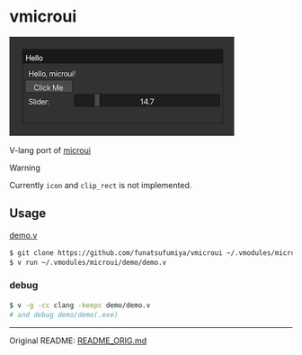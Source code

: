 # vmicroui

![docs/screenshot.png](docs/screenshot.png)

V-lang port of [microui](https://github.com/rxi/microui)

> [!WARNING]
> Currently `icon` and `clip_rect` is not implemented.

## Usage

[demo.v](https://github.com/funatsufumiya/vmicroui/blob/main/demo/demo.v)

```bash
$ git clone https://github.com/funatsufumiya/vmicroui ~/.vmodules/microui
$ v run ~/.vmodules/microui/demo/demo.v
```

### debug

```bash
$ v -g -cc clang -keepc demo/demo.v
# and debug demo/demo(.exe)
```

----

Original README: [README_ORIG.md](README_ORIG.md)

